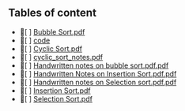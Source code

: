 ## Tables of content
- 📄[ ] [Bubble Sort.pdf](./Bubble%20Sort.pdf)
- 📁[ ] [code](./code)
- 📄[ ] [Cyclic Sort.pdf](./Cyclic%20Sort.pdf)
- 📄[ ] [cyclic_sort_notes.pdf](./cyclic_sort_notes.pdf)
- 📄[ ] [Handwritten notes on bubble sort.pdf.pdf](./Handwritten%20notes%20on%20bubble%20sort.pdf.pdf)
- 📄[ ] [Handwritten Notes on Insertion Sort.pdf.pdf](./Handwritten%20Notes%20on%20Insertion%20Sort.pdf.pdf)
- 📄[ ] [Handwritten notes on Selection sort.pdf.pdf](./Handwritten%20notes%20on%20Selection%20sort.pdf.pdf)
- 📄[ ] [Insertion Sort.pdf](./Insertion%20Sort.pdf)
- 📄[ ] [Selection Sort.pdf](./Selection%20Sort.pdf)
